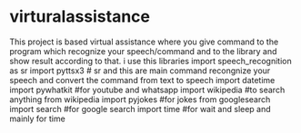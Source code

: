 # virturalassistance
This project is based virtual assistance where you give command to the program which recognize your speech/command and to the library and show result according to that. 
i use this libraries
import speech_recognition as sr
import pyttsx3        # sr and this are main command recongnize your speech and convert the command from text to speech
import datetime
import pywhatkit            #for youtube and whatsapp
import wikipedia            #to search anything from wikipedia
import pyjokes          #for jokes
from googlesearch import search     #for google search
import time       #for wait and sleep and mainly for time
